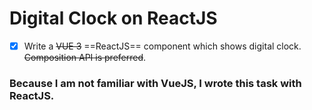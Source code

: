 # Digital Clock on ReactJS

-   [x] Write a ~~VUE 3~~ ==ReactJS== component which shows digital clock. ~~Composition API is preferred~~.

### Because I am not familiar with VueJS, I wrote this task with ReactJS.
